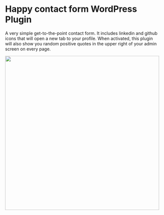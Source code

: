 # Happy contact form WordPress Plugin
A very simple get-to-the-point contact form. It includes linkedin and github icons that will open a new tab to your profile. When activated, this plugin will also show you random positive quotes in the upper right of your admin screen on every page. 
 
<img src="https://c1.staticflickr.com/5/4833/31925024048_2719365027_b.jpg" width="500">
